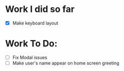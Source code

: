 
# Work I did so far
- [x] Make keyboard layout

# Work To Do:
- [ ] Fix Modal issues
- [ ] Make user's name appear on home screen greeting